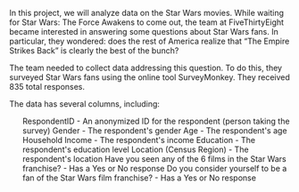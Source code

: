 In this project, we will analyze data on the Star Wars movies.
While waiting for Star Wars: The Force Awakens to come out, the team at FiveThirtyEight became interested in answering some questions about Star Wars fans. In particular, they wondered: does the rest of America realize that “The Empire Strikes Back” is clearly the best of the bunch?

The team needed to collect data addressing this question. 
To do this, they surveyed Star Wars fans using the online tool SurveyMonkey. They received 835 total responses.

The data has several columns, including:
<ul>
RespondentID - An anonymized ID for the respondent (person taking the survey)
Gender - The respondent's gender
Age - The respondent's age
Household Income - The respondent's income
Education - The respondent's education level
Location (Census Region) - The respondent's location
Have you seen any of the 6 films in the Star Wars franchise? - Has a Yes or No response
Do you consider yourself to be a fan of the Star Wars film franchise? - Has a Yes or No response
</ul>
